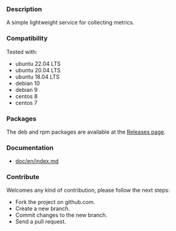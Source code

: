### Description
A simple lightweight service for collecting metrics.

### Compatibility
Tested with:
* ubuntu 22.04 LTS
* ubuntu 20.04 LTS
* ubuntu 18.04 LTS
* debian 10
* debian 9
* centos 8
* centos 7

### Packages
The deb and rpm packages are available at the [Releases page](https://github.com/xray-team/xray-agent-linux/releases/latest).

### Documentation
* [doc/en/index.md](doc/en/index.md)

### Contribute
Welcomes any kind of contribution, please follow the next steps:
* Fork the project on github.com.
* Create a new branch.
* Commit changes to the new branch.
* Send a pull request.